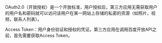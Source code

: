 OAuth2.0（开放授权）是一个开放标准，用户授权后，第三方应用无需获取用户的用户名和密码就可以访问该用户在某一网站上存储的私密的资源（如照片，视频，联系人列表）。  


Access Token：用户身份验证和授权的凭证。第三方应用在调用百度开放API之前，首先需要获取Access Token。

